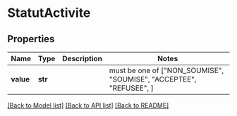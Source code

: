 # StatutActivite


## Properties
Name | Type | Description | Notes
------------ | ------------- | ------------- | -------------
**value** | **str** |  |  must be one of ["NON_SOUMISE", "SOUMISE", "ACCEPTEE", "REFUSEE", ]

[[Back to Model list]](../README.md#documentation-for-models) [[Back to API list]](../README.md#documentation-for-api-endpoints) [[Back to README]](../README.md)


